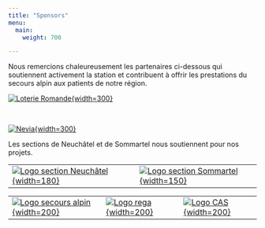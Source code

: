 ```yaml
---
title: "Sponsors"
menu:
  main:
    weight: 700

---
```

Nous remercions chaleureusement les partenaires ci-dessous qui soutiennent activement la station et contribuent à offrir les prestations du secours alpin aux patients de notre région.

[![Loterie Romande](/loro-logobeneficiaires-rvb.jpg){width=300}](https://www.loro.ch/fr)  

<br>

[![Nevia](/nevia_logo.png){width=300}](https://www.rn-arc.ch/)  

Les sections de Neuchâtel et de Sommartel nous soutiennent pour nos projets.

| | | |
|-|-|-|
|[![Logo section Neuchâtel](/sac-ne-logo.gif){width=180}](https://www.cas-neuchatel.ch/)| |[![Logo section Sommartel](/logo_sommartel.png){width=150}](https://www.cas-sommartel.ch/)|

| | | |
|-|-|-|
|[![Logo secours alpin](/logo_ars_fr.svg){width=200}](https://www.secoursalpin.ch/)|[![Logo rega](/logo_rega.svg){width=200}](https://www.rega.ch/)|[![Logo CAS](/logo_cas.svg){width=200}](https://www.sac-cas.ch/)|
